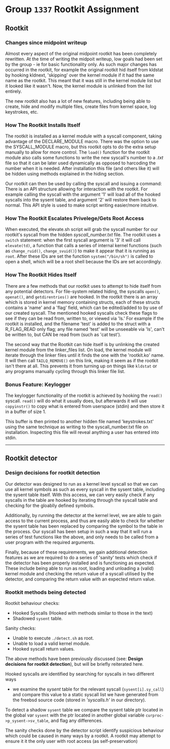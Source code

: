 # Group `1337` Rootkit Assignment

## Rootkit

### Changes since midpoint writeup

Almost every aspect of the original midpoint rootkit has been completely
rewritten. At the time of writing the midpoit writeup, low goals had been set 
by the group - ie for basic functionality only. As such major changes has 
occurred in the rootkit, for example the original rootkit hid itself from 
kldstat by hooking kldnext, 'skipping' over the kernel module if it had the 
same name as the rootkit. This meant that it was still in the kernel module 
list but it looked like it wasn't. Now, the kernel module is unlinked from the 
list entirely.

The new rootkit also has a lot of new features, including being able to 
create, hide and modify multiple files, create files from kernel space, log 
keystrokes, etc.

### How The Rootkit Installs Itself

The rootkit is installed as a kernel module with a syscall component, taking
advantage of the DECLARE_MODULE macro. There was the option to use the
SYSCALL_MODULE macro, but this rootkit opts to do the extra setup manually to
allow for more control. The `load()` function for the rootkit module also calls
some functions to write the new syscall's number to a _.txt_ file so that it
can be later used dynamically as opposed to harcoding the number when it is
needed. After installation this file (and others like it) will be hidden using
methods explained in the hiding section.

Our rootkit can then be used by calling the syscall and issuing a command:
There is an API structure allowing for interaction with the rootkit. For
example calling the syscall with the argument '1' will load all of the hooked
syscalls into the sysent table, and argument '2' will restore them back to
normal. This API style is used to make script writing easier/more intuitive.

### How The Rootkit Escalates Privelege/Gets Root Access

When executed, the elevate.sh script will grab the syscall number for our
rootkit's syscall from the hidden _syscall\_number.txt_ file. The rootkit uses
a `switch` statement: when the first syscall argument is '3' it will call
`elevate(td)`, a function that calls a series of internal kernel functions
(such as `change_ruid()`, `change_svuid()`) to make it appear that it is
running as `root`. After these IDs are set the function `system("/bin/sh")` is
called to open a shell, which will be a root shell because the IDs are set
accordingly.

### How The Rootkit Hides Itself

There are a few methods that our rootkit uses to attempt to hide itself from
any potential detectors. For file-system related hiding, the syscalls `open()`,
`openat()`, and `getdirentries()` are hooked. In the rootkit there is an array
which is stored in kernel memory containing structs, each of these structs
contains a 'name' and a 'flag' field, which can be edited/added to by use of
our created syscall. The mentioned hooked syscalls check these flags to see if
they can be read from, written to, or viewed via 'ls.' For example if the
rootkit is installed, and the filename 'test' is added to the struct with a
R_FLAG_READ only flag; any file named 'test' will be unseeable via 'ls', can't
be written to, but CAN be read from (such as 'cat test').

The second way that the Rootkit can hide itself is by unlinking the created
kernel module from the linker_files list. On load, the kernel module will
iterate through the linker files until it finds the one with the 'rootkit.ko'
name. It will then call `TAILQ_REMOVE()` on this link, making it seem as if
the rootkit isn't there at all. This prevents it from turning up on things like
`kldstat` or any programs manually cycling through this linker file list.

### Bonus Feature: Keylogger

The keylogger functionality of the rootkit is achieved by hooking the `read()`
syscall. `read()` will do what it usually does, but afterwards it will use
`copyinstr()` to copy what is entered from userspace (stdin) and then store it
in a buffer of size 1.

This buffer is then printed to another hidden file named 'keystrokes.txt' using
the same technique as writing to the syscall_number.txt file on installation.
Inspecting this file will reveal anything a user has entered into stdin.

---

## Rootkit detector

### Design decisions for rootkit detection
Our detector was designed to run as a kernel level syscall so that we can use
all kernel symbols as such as every syscall in the sysent table, including the
sysent table itself. With this access, we can very easily check if any syscalls
in the table are hooked by iterating through the syscall table and checking for
the gloablly defined symbols.

Additionally, by running the detector at the kernel level, we are able to gain
access to the current process, and thus are easily able to check for whether
the sysent table has been replaced by comparing the symbol to the table in the
process. Our syscall has been setup in such a way that it will run a series of
test functions like the above, and only needs to be called from a user program
with the required arguments.

Finally, because of these requirements, we gain additional detection features
as we are required to do a series of 'sanity' tests which check if the 
detector has been properly installed and is functioning as expected. These 
include being able to run as root, loading and unloading a (valid) kernel 
module and checking the return value of a syscall utilised by the detector, 
and comparing the return value with an expected return value.

### Rootkit methods being detected
Rootkit behaviour checks:

* Hooked Syscalls (Hooked with methods similar to those in the text)
* Shadowed `sysent` table.

Sanity checks:

* Unable to execute `./detect.sh` as root.
* Unable to load a valid kernel module.
* Hooked syscall return values.

The above methods have been previously discussed (see: **Design decisions for 
rootkit detection**), but will be briefly reiterated here.

Hooked syscalls are identified by searching for syscalls in two different ways
 - we examine the _sysent_ table for the relevant syscall (`sysent[i].sy_call`)
 and compare this value to a static syscall list we have generated from the 
 freebsd source code (stored in _'syscalls.h'_ in our directory).

To detect a shadow `sysent` table we compare the sysent table ptr located in 
the global var `sysent` with the ptr located in another global variable 
`curproc->p_sysent->sv_table`, and flag any differences.

The sanity checks done by the detector script identify suspicious behaviour 
which could be caused in many ways by a rootkit. A rootkit may attempt to 
ensure it it the only user with root access (as self-preservation)